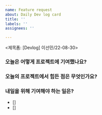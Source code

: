 ```yaml
---
name: Feature request
about: Daily Dev log card
title: ''
labels: ''
assignees: ''

---
```


<제목폼: [Devlog] 이선민/22-08-30>

### 오늘은 어떻게 프로젝트에 기여했나요?


### 오늘의 프로젝트에서 힘든 점은 무엇인가요?

### 내일을 위해 기여해야 하는 일은?
- []
- []
